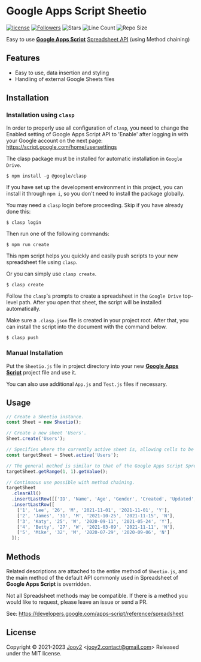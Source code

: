 # Google Apps Script Sheetio

[![license](https://img.shields.io/badge/license-MIT-blue.svg)](https://github.com/jooy2/google-apps-script-sheetio/blob/master/LICENSE) [![Followers](https://img.shields.io/github/followers/jooy2?style=social)](https://github.com/jooy2) ![Stars](https://img.shields.io/github/stars/jooy2/google-apps-script-sheetio?style=social) ![Line Count](https://img.shields.io/tokei/lines/github/jooy2/google-apps-script-sheetio) ![Repo Size](https://img.shields.io/github/repo-size/jooy2/google-apps-script-sheetio)

Easy to use **[Google Apps Script](https://script.google.com)** [Spreadsheet API](https://developers.google.com/apps-script/reference/spreadsheet) (using Method chaining)

## Features

- Easy to use, data insertion and styling
- Handling of external Google Sheets files

## Installation

### Installation using `clasp`

In order to properly use all configuration of `clasp`, you need to change the Enabled setting of Google Apps Script API to 'Enable' after logging in with your Google account on the next page: https://script.google.com/home/usersettings

The clasp package must be installed for automatic installation in `Google Drive`.

```shell
$ npm install -g @google/clasp
```

If you have set up the development environment in this project, you can install it through `npm i`, so you don't need to install the package globally.

You may need a `clasp` login before proceeding. Skip if you have already done this:

```shell
$ clasp login
```

Then run one of the following commands:

```shell
$ npm run create
```

This npm script helps you quickly and easily push scripts to your new spreadsheet file using `clasp`.

Or you can simply use `clasp create`.

```shell
$ clasp create
```

Follow the `clasp`'s prompts to create a spreadsheet in the `Google Drive` top-level path. After you open that sheet, the script will be installed automatically.

Make sure a `.clasp.json` file is created in your project root. After that, you can install the script into the document with the command below.

```shell
$ clasp push
```

### Manual Installation

Put the `Sheetio.js` file in project directory into your new **[Google Apps Script](https://script.google.com/)** project file and use it.

You can also use additional `App.js` and `Test.js` files if necessary.

## Usage

```javascript
// Create a Sheetio instance.
const Sheet = new Sheetio();

// Create a new sheet 'Users'.
Sheet.create('Users');

// Specifies where the currently active sheet is, allowing cells to be processed.
const targetSheet = Sheet.active('Users');

// The general method is similar to that of the Google Apps Script Spreadsheet.
targetSheet.getRange(1, 1).getValue();

// Continuous use possible with method chaining.
targetSheet
  .clearAll()
  .insertLastRow([['ID', 'Name', 'Age', 'Gender', 'Created', 'Updated', 'Subscription']])
  .insertLastRow([
    ['1', 'Lee', '26', 'M', '2021-11-01', '2021-11-01', 'Y'],
    ['2', 'James', '31', 'M', '2021-10-25', '2021-11-15', 'N'],
    ['3', 'Katy', '25', 'W', '2020-09-11', '2021-05-24', 'Y'],
    ['4', 'Betty', '27', 'W', '2021-03-09', '2021-11-11', 'N'],
    ['5', 'Mike', '32', 'M', '2020-07-29', '2020-09-06', 'N']
  ]);
```

## Methods

Related descriptions are attached to the entire method of `Sheetio.js`, and the main method of the default API commonly used in Spreadsheet of **Google Apps Script** is overridden.

Not all Spreadsheet methods may be compatible. If there is a method you would like to request, please leave an issue or send a PR.

See: https://developers.google.com/apps-script/reference/spreadsheet

## License

Copyright © 2021-2023 [Jooy2](https://jooy2.com) <[jooy2.contact@gmail.com](mailto:jooy2.contact@gmail.com)> Released under the MIT license.
